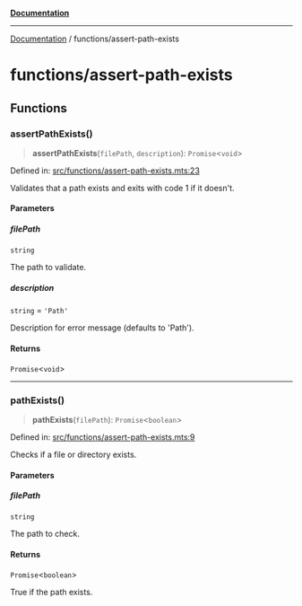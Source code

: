 [**Documentation**](../README.md)

---

[Documentation](../README.md) / functions/assert-path-exists

# functions/assert-path-exists

## Functions

### assertPathExists()

> **assertPathExists**(`filePath`, `description`): `Promise`\<`void`\>

Defined in: [src/functions/assert-path-exists.mts:23](https://github.com/noshiro-pf/ts-repo-utils/blob/main/src/functions/assert-path-exists.mts#L23)

Validates that a path exists and exits with code 1 if it doesn't.

#### Parameters

##### filePath

`string`

The path to validate.

##### description

`string` = `'Path'`

Description for error message (defaults to 'Path').

#### Returns

`Promise`\<`void`\>

---

### pathExists()

> **pathExists**(`filePath`): `Promise`\<`boolean`\>

Defined in: [src/functions/assert-path-exists.mts:9](https://github.com/noshiro-pf/ts-repo-utils/blob/main/src/functions/assert-path-exists.mts#L9)

Checks if a file or directory exists.

#### Parameters

##### filePath

`string`

The path to check.

#### Returns

`Promise`\<`boolean`\>

True if the path exists.
